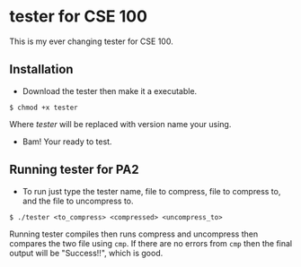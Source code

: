 **tester** for CSE 100
=========

This is my ever changing tester for CSE 100.

Installation
---
- Download the tester then make it a executable.
````
$ chmod +x tester
````
Where _tester_ will be replaced with version name your using.
- Bam! Your ready to test.

Running tester for PA2
---
- To run just type the tester name, file to compress, file to compress to,
and the file to uncompress to.
````
$ ./tester <to_compress> <compressed> <uncompress_to>
````
Running tester compiles then runs compress and uncompress then compares the two
file using `cmp`. If there are no errors from `cmp` then the final output will
be "Success!!", which is good.
